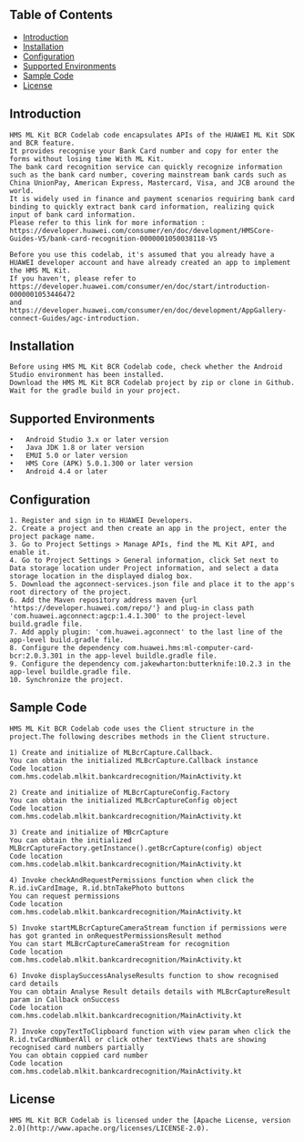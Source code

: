 
## Table of Contents

 * [Introduction](#introduction)
 * [Installation](#installation)
 * [Configuration ](#configuration )
 * [Supported Environments](#supported-environments)
 * [Sample Code](#Sample-Code)
 * [License](#license)
 
 
## Introduction
    HMS ML Kit BCR Codelab code encapsulates APIs of the HUAWEI ML Kit SDK and BCR feature. 
    It provides recognise your Bank Card number and copy for enter the forms without losing time With ML Kit.
    The bank card recognition service can quickly recognize information such as the bank card number, covering mainstream bank cards such as China UnionPay, American Express, Mastercard, Visa, and JCB around the world.
    It is widely used in finance and payment scenarios requiring bank card binding to quickly extract bank card information, realizing quick input of bank card information.
    Please refer to this link for more information : https://developer.huawei.com/consumer/en/doc/development/HMSCore-Guides-V5/bank-card-recognition-0000001050038118-V5

    Before you use this codelab, it's assumed that you already have a HUAWEI developer account and have already created an app to implement the HMS ML Kit. 
    If you haven't, please refer to https://developer.huawei.com/consumer/en/doc/start/introduction-0000001053446472 
    and https://developer.huawei.com/consumer/en/doc/development/AppGallery-connect-Guides/agc-introduction.
    
## Installation
    Before using HMS ML Kit BCR Codelab code, check whether the Android Studio environment has been installed. 
    Download the HMS ML Kit BCR Codelab project by zip or clone in Github.
    Wait for the gradle build in your project.
    
## Supported Environments
	•	Android Studio 3.x or later version
	•	Java JDK 1.8 or later version
	•	EMUI 5.0 or later version
	•	HMS Core (APK) 5.0.1.300 or later version
	•	Android 4.4 or later

## Configuration 
    1. Register and sign in to HUAWEI Developers.
    2. Create a project and then create an app in the project, enter the project package name.
    3. Go to Project Settings > Manage APIs, find the ML Kit API, and enable it.
    4. Go to Project Settings > General information, click Set next to Data storage location under Project information, and select a data storage location in the displayed dialog box.
    5. Download the agconnect-services.json file and place it to the app's root directory of the project.
    6. Add the Maven repository address maven {url 'https://developer.huawei.com/repo/'} and plug-in class path 'com.huawei.agconnect:agcp:1.4.1.300' to the project-level build.gradle file.
    7. Add apply plugin: 'com.huawei.agconnect' to the last line of the app-level build.gradle file.
    8. Configure the dependency com.huawei.hms:ml-computer-card-bcr:2.0.3.301 in the app-level buildle.gradle file.
    9. Configure the dependency com.jakewharton:butterknife:10.2.3 in the app-level buildle.gradle file.
    10. Synchronize the project.
	
## Sample Code
    HMS ML Kit BCR Codelab code uses the Client structure in the project.The following describes methods in the Client structure.

    1) Create and initialize of MLBcrCapture.Callback.
    You can obtain the initialized MLBcrCapture.Callback instance 
    Code location com.hms.codelab.mlkit.bankcardrecognition/MainActivity.kt
    
    2) Create and initialize of MLBcrCaptureConfig.Factory
    You can obtain the initialized MLBcrCaptureConfig object 
    Code location com.hms.codelab.mlkit.bankcardrecognition/MainActivity.kt
    
    3) Create and initialize of MBcrCapture 
    You can obtain the initialized MLBcrCaptureFactory.getInstance().getBcrCapture(config) object 
    Code location com.hms.codelab.mlkit.bankcardrecognition/MainActivity.kt
    
    4) Invoke checkAndRequestPermissions function when click the R.id.ivCardImage, R.id.btnTakePhoto buttons
    You can request permissions
    Code location com.hms.codelab.mlkit.bankcardrecognition/MainActivity.kt
    
    5) Invoke startMLBcrCaptureCameraStream function if permissions were has got granted in onRequestPermissionsResult method
    You can start MLBcrCaptureCameraStream for recognition
    Code location com.hms.codelab.mlkit.bankcardrecognition/MainActivity.kt
    
    6) Invoke displaySuccessAnalyseResults function to show recognised card details
    You can obtain Analyse Result details details with MLBcrCaptureResult param in Callback onSuccess
    Code location com.hms.codelab.mlkit.bankcardrecognition/MainActivity.kt
    
    7) Invoke copyTextToClipboard function with view param when click the R.id.tvCardNumberAll or click other textViews thats are showing recognised card numbers partially
    You can obtain coppied card number
    Code location com.hms.codelab.mlkit.bankcardrecognition/MainActivity.kt

##  License
    HMS ML Kit BCR Codelab is licensed under the [Apache License, version 2.0](http://www.apache.org/licenses/LICENSE-2.0).
